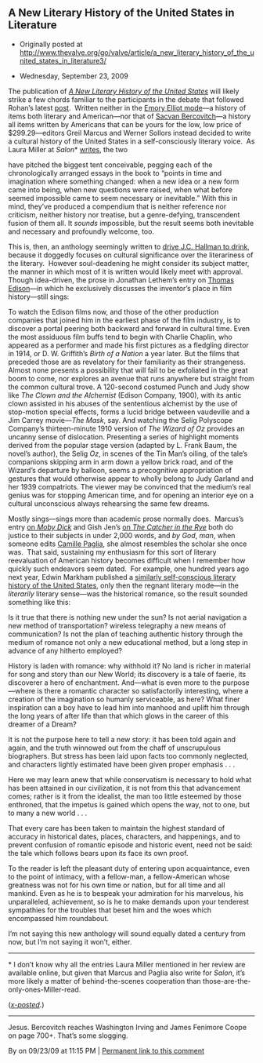 ## A New Literary History of the United States in Literature

 * Originally posted at http://www.thevalve.org/go/valve/article/a_new_literary_history_of_the_united_states_in_literature3/

* Wednesday, September 23, 2009 

The publication of [_A New Literary History of the United States_](http://www.amazon.com/exec/obidos/ASIN/0674035941/diesekoschmar-20) will likely strike a few chords familiar to the participants in the debate that followed Rohan’s latest [post](http://www.thevalve.org/go/valve/article/this_week_in_my_classes_revisited_with_some_thoughts_on_j_c_hallman/).  Written neither in the [Emory Elliot mode](http://www.amazon.com/exec/obidos/ASIN/0231058128/diesekoschmar-20)—a history of items both literary and American—nor that of [Sacvan Bercovitch](http://www.amazon.com/exec/obidos/ASIN/052130105X/diesekoschmar-20)—a history all items written by Americans that can be yours for the low, low price of $299.29—editors Greil Marcus and Werner Sollors instead decided to write a cultural history of the United States in a self-consciously literary voice.  As Laura Miller at _Salon_\* [writes](http://www.salon.com/books/review/2009/09/22/literary_history/index.html), the two

have pitched the biggest tent conceivable, pegging each of the chronologically arranged essays in the book to “points in time and imagination where something changed: when a new idea or a new form came into being, when new questions were raised, when what before seemed impossible came to seem necessary or inevitable.” With this in mind, they’ve produced a compendium that is neither reference nor criticism, neither history nor treatise, but a genre-defying, transcendent fusion of them all. It _sounds_ impossible, but the result seems both inevitable and necessary and profoundly welcome, too.

This is, then, an anthology seemingly written to [drive J.C. Hallman to drink](http://www.thevalve.org/go/valve/article/this_week_in_my_classes_revisited_with_some_thoughts_on_j_c_hallman/#26255), because it doggedly focuses on cultural significance over the literariness of the literary.  However soul-deadening he might consider its subject matter, the manner in which most of it is written would likely meet with approval.  Though idea-driven, the prose in Jonathan Lethem’s entry on [Thomas Edison](http://www.newliteraryhistory.com/thomasedison.html)—in which he exclusively discusses the inventor’s place in film history—still sings:

To watch the Edison films now, and those of the other production companies that joined him in the earliest phase of the film industry, is to discover a portal peering both backward and forward in cultural time. Even the most assiduous film buffs tend to begin with Charlie Chaplin, who appeared as a performer and made his first pictures as a fledgling director in 1914, or D. W. Griffith’s _Birth of a Nation_ a year later. But the films that preceded those are as revelatory for their familiarity as their strangeness. Almost none presents a possibility that will fail to be exfoliated in the great boom to come, nor explores an avenue that runs anywhere but straight from the common cultural trove. A 120-second costumed Punch and Judy show like _The Clown and the Alchemist_ (Edison Company, 1900), with its antic clown assisted in his abuses of the sententious alchemist by the use of stop-motion special effects, forms a lucid bridge between vaudeville and a Jim Carrey movie—_The Mask_, say. And watching the Selig Polyscope Company’s thirteen-minute 1910 version of _The Wizard of Oz_ provides an uncanny sense of dislocation. Presenting a series of highlight moments derived from the popular stage version (adapted by L. Frank Baum, the novel’s author), the Selig _Oz_, in scenes of the Tin Man’s oiling, of the tale’s companions skipping arm in arm down a yellow brick road, and of the Wizard’s departure by balloon, seems a precognitive appropriation of gestures that would otherwise appear to wholly belong to Judy Garland and her 1939 compatriots. The viewer may be convinced that the medium’s real genius was for stopping American time, and for opening an interior eye on a cultural unconscious always rehearsing the same few dreams.

Mostly sings—sings more than academic prose normally does.  Marcus’s entry [on _Moby Dick_](http://www.newliteraryhistory.com/mobydick.html) and Gish Jen’s [on _The Catcher in the Rye_](http://www.newliteraryhistory.com/catcherintherye.html) both do justice to their subjects in under 2,000 words, and _by God_, _man_, when someone edits [Camille Paglia](http://www.newliteraryhistory.com/tennesseewilliams.html), she almost resembles the scholar she once was.  That said, sustaining my enthusiasm for this sort of literary reevaluation of American history becomes difficult when I remember how quickly such endeavors seem dated.  For example, one hundred years ago next year, Edwin Markham published a [similarly self-conscious literary history of the United States](http://books.google.com/books?id=aa89AAAAYAAJ&amp;dq=%!t(MISSING)he+real+america+in+romance%!&(MISSING)amp;output=text&amp;source=gbs_navlinks_s), only then the regnant literary mode—in the _literarily_ literary sense—was the historical romance, so the result sounded something like this:

Is it true that there is nothing new under the sun? Is not aerial navigation a new method of transportation? wireless telegraphy a new means of communication? Is not the plan of teaching authentic history through the medium of romance not only a new educational method, but a long step in advance of any hitherto employed?

History is laden with romance: why withhold it? No land is richer in material for song and story than our New World; its discovery is a tale of faerie, its discoverer a hero of enchantment. And—what is even more to the purpose—where is there a romantic character so satisfactorily interesting, where a creation of the imagination so humanly serviceable, as here? What finer inspiration can a boy have to lead him into manhood and uplift him through the long years of after life than that which glows in the career of this dreamer of a Dream?

It is not the purpose here to tell a new story: it has been told again and again, and the truth winnowed out from the chaff of unscrupulous biographers. But stress has been laid upon facts too commonly neglected, and characters lightly estimated have been given proper emphasis . . . 

Here we may learn anew that while conservatism is necessary to hold what has been attained in our civilization, it is not from this that advancement comes; rather is it from the idealist, the man too little esteemed by those enthroned, that the impetus is gained which opens the way, not to one, but to many a new world . . .

That every care has been taken to maintain the highest standard of accuracy in historical dates, places, characters, and happenings, and to prevent confusion of romantic episode and historic event, need not be said: the tale which follows bears upon its face its own proof.

To the reader is left the pleasant duty of entering upon acquaintance, even to the point of intimacy, with a fellow-man, a fellow-American whose greatness was not for his own time or nation, but for all time and all mankind. Even as he is to bespeak your admiration for his marvelous, his unparalleled, achievement, so is he to make demands upon your tenderest sympathies for the troubles that beset him and the woes which encompassed him roundabout.

I’m not saying this new anthology will sound equally dated a century from now, but I’m not saying it won’t, either.

* * *

\* I don’t know why all the entries Laura Miller mentioned in her review are available online, but given that Marcus and Paglia also write for _Salon_, it’s more likely a matter of behind-the-scenes cooperation than those-are-the-only-ones-Miller-read.

([_x-posted_](http://acephalous.typepad.com/acephalous/2009/09/a-new-literary-history-of-the-united-states-in-literature.html.html ).)

---

Jesus. Bercovitch reaches Washington Irving and James Fenimore Coope on page 700+. That’s some slogging.

By  on 09/23/09 at 11:15 PM | [Permanent link to this comment](http://www.thevalve.org/go/valve/article/a_new_literary_history_of_the_united_states_in_literature3/#26309)

